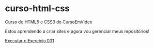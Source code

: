 # curso-html-css
 Curso de HTML5 e CSS3  do CursoEmVideo

 Estou aprendendo a criar sites e agora vou gerenciar meus repositórios!

 <a href="https://dennissonsilva.github.io/curso-html-css/exercicios/ex001.index.html">Executar o Exercício 001</a> 
